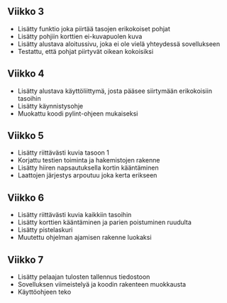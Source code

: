 ## Viikko 3
- Lisätty funktio joka piirtää tasojen erikokoiset pohjat
- Lisätty pohjiin korttien ei-kuvapuolen kuva
- Lisätty alustava aloitussivu, joka ei ole vielä yhteydessä sovellukseen
- Testattu, että pohjat piirtyvät oikean kokoisiksi

## Viikko 4
- Lisätty alustava käyttöliittymä, josta pääsee siirtymään erikokoisiin tasoihin
- Lisätty käynnistysohje
- Muokattu koodi pylint-ohjeen mukaiseksi

## Viikko 5
- Lisätty riittävästi kuvia tasoon 1
- Korjattu testien toiminta ja hakemistojen rakenne
- Lisätty hiiren napsautuksella kortin kääntäminen
- Laattojen järjestys arpoutuu joka kerta erikseen

## Viikko 6
- Lisätty riittävästi kuvia kaikkiin tasoihin
- Lisätty korttien kääntäminen ja parien poistuminen ruudulta
- Lisätty pistelaskuri
- Muutettu ohjelman ajamisen rakenne luokaksi

## Viikko 7
- Lisätty pelaajan tulosten tallennus tiedostoon
- Sovelluksen viimeistelyä ja koodin rakenteen muokkausta
- Käyttöohjeen teko